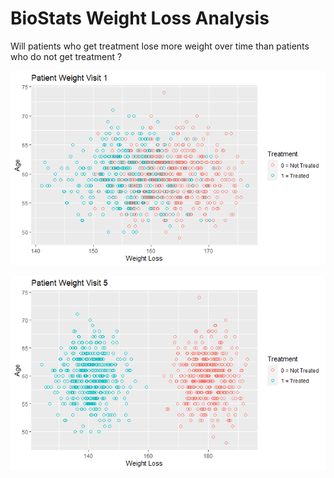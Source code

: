 # BioStats Weight Loss Analysis

Will patients who get treatment lose more weight over time than patients who do not get treatment ?

![alt text](https://github.com/pramontal247/BioStats/blob/main/image1.png)



![alt text](https://github.com/pramontal247/BioStats/blob/main/image3.png)
